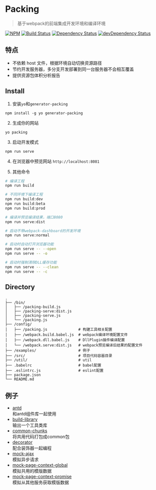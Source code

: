 # Packing

>基于webpack的前端集成开发环境和编译环境

[![NPM](https://nodei.co/npm/packing.png?downloads=true&downloadRank=true&stars=true)](https://nodei.co/npm/packing/)
[![Build Status](https://travis-ci.org/qails/qails.svg?branch=master)](https://travis-ci.org/packingjs/packing)
[![Dependency Status](https://david-dm.org/packingjs/packing.svg)](https://david-dm.org/packingjs/packing)
[![devDependency Status](https://david-dm.org/packingjs/packing/dev-status.svg)](https://david-dm.org/packingjs/packing#info=devDependencies)

## 特点
* 不依赖 host 文件，根据环境自动切换资源路径
* 节约开发服务器，多分支开发部署到同一台服务器不会相互覆盖
* 提供资源包体积分析报告

## Install

1. 安装`yo`和`generator-packing`
  ```
  npm install -g yo generator-packing
  ```

2. 生成你的网站
  ```
  yo packing
  ```

3. 启动开发模式
  ```
  npm run serve
  ```

4. 在浏览器中预览网站 `http://localhost:8081`

5. 其他命令
  ```sh
  # 编译工程
  npm run build

  # 不同环境下编译工程
  npm run build:dev
  npm run build:beta
  npm run build:prod

  # 编译并预览编译结果，端口8080
  npm run serve:dist

  # 启动不带webpack-dashboard的开发环境
  npm run serve:normal

  # 启动时自动打开浏览器功能
  npm run serve -- --open
  npm run serve -- -o

  # 启动时强制清除DLL缓存功能
  npm run serve -- --clean
  npm run serve -- -c
  ```

## Directory

```
.
├── /bin/
│   ├── /packing-build.js
│   ├── /packing-serve:dist.js
│   ├── /packing-serve.js
│   └── /packing.js
├── /config/
│   ├── /packing.js              # 构建工具相关配置
│   ├── /webpack.build.babel.js  # webpack编译环境配置文件
│   ├── /webpack.dll.babel.js    # DllPlugin插件编译配置
│   └── /webpack.serve:dist.js   # webpack预览编译后结果的配置文件
├── /examples/                   # 例子
├── /src/                        # 项目代码容器目录
├── /util/                       # util
├── .babelrc                     # babel配置
├── .eslintrc.js                 # eslint配置
├── package.json
└── README.md                   
```

## 例子
- [antd](examples/antd)<br/>和antd组件库一起使用
- [build-library](examples/build-library)<br/>输出一个工具类库
- [common-chunks](examples/common-chunks)<br/>将共用代码打包成common包
- [decorator](examples/decorator)<br/>配合装饰器一起编程
- [mock-ajax](examples/mock-ajax)<br/>模拟异步请求
- [mock-page-context-global](examples/mock-page-context-global)<br/>模拟共用的模版数据
- [mock-page-context-promise](examples/mock-page-context-promise)<br/>模拟从其他服务获取模版数据
